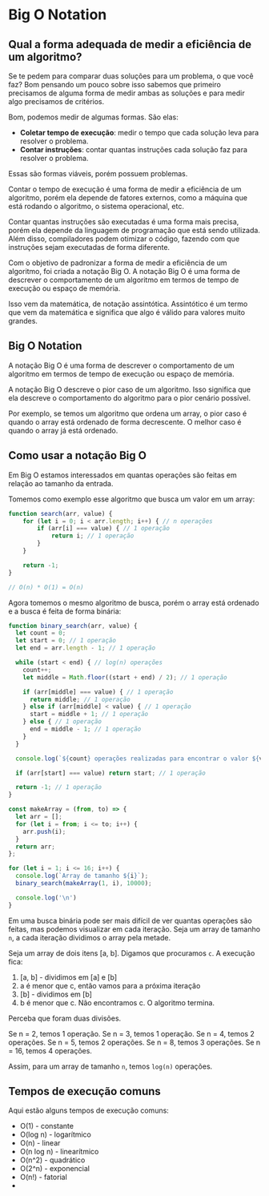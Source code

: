 # Big O Notation

## Qual a forma adequada de medir a eficiência de um algoritmo?

Se te pedem para comparar duas soluções para um problema, o que você faz?
Bom pensando um pouco sobre isso sabemos que primeiro precisamos de alguma forma de medir ambas as soluções e para medir
algo precisamos de critérios.

Bom, podemos medir de algumas formas. São elas:

- **Coletar tempo de execução**: medir o tempo que cada solução leva para resolver o problema.
- **Contar instruções**: contar quantas instruções cada solução faz para resolver o problema.

Essas são formas viáveis, porém possuem problemas.

Contar o tempo de execução é uma forma de medir a eficiência de um algoritmo, porém ela depende de fatores externos,
como a máquina que está rodando o algoritmo, o sistema operacional, etc.

Contar quantas instruções são executadas é uma forma mais precisa, porém ela depende da linguagem de programação que
está sendo utilizada. Além disso, compiladores podem otimizar o código, fazendo com que instruções sejam executadas de
forma diferente.

Com o objetivo de padronizar a forma de medir a eficiência de um algoritmo, foi criada a notação Big O. A notação Big
O é uma forma de descrever o comportamento de um algoritmo em termos de tempo de execução ou espaço de memória.

Isso vem da matemática, de notação assintótica. Assintótico é um termo que vem da matemática e significa que algo é
válido para valores muito grandes.

## Big O Notation

A notação Big O é uma forma de descrever o comportamento de um algoritmo em termos de tempo de execução ou espaço de
memória.

A notação Big O descreve o pior caso de um algoritmo. Isso significa que ela descreve o comportamento do algoritmo para
o pior cenário possível.

Por exemplo, se temos um algoritmo que ordena um array, o pior caso é quando o array está ordenado de forma decrescente.
O melhor caso é quando o array já está ordenado.

## Como usar a notação Big O

Em Big O estamos interessados em quantas operações são feitas em relação ao tamanho da entrada.

Tomemos como exemplo esse algoritmo que busca um valor em um array:

```javascript
function search(arr, value) {
    for (let i = 0; i < arr.length; i++) { // n operações
        if (arr[i] === value) { // 1 operação
            return i; // 1 operação
        }
    }

    return -1;
}

// O(n) * O(1) = O(n)
```

Agora tomemos o mesmo algoritmo de busca, porém o array está ordenado e a busca é feita de forma binária:

```javascript
function binary_search(arr, value) {
  let count = 0;
  let start = 0; // 1 operação
  let end = arr.length - 1; // 1 operação

  while (start < end) { // log(n) operações
    count++;
    let middle = Math.floor((start + end) / 2); // 1 operação

    if (arr[middle] === value) { // 1 operação
      return middle; // 1 operação
    } else if (arr[middle] < value) { // 1 operação
      start = middle + 1; // 1 operação
    } else { // 1 operação
      end = middle - 1; // 1 operação
    }
  }

  console.log(`${count} operações realizadas para encontrar o valor ${value}`);

  if (arr[start] === value) return start; // 1 operação

  return -1; // 1 operação
}

const makeArray = (from, to) => {
  let arr = [];
  for (let i = from; i <= to; i++) {
    arr.push(i);
  }
  return arr;
};

for (let i = 1; i <= 16; i++) {
  console.log(`Array de tamanho ${i}`);
  binary_search(makeArray(1, i), 10000);

  console.log('\n')
}
```

Em uma busca binária pode ser mais difícil de ver quantas operações são feitas, mas podemos visualizar em cada iteração.
Seja um array de tamanho `n`, a cada iteração dividimos o array pela metade.

Seja um array de dois itens [a, b]. Digamos que procuramos `c`. A execução fica:

1. [a, b] - dividimos em [a] e [b]
2. a é menor que c, então vamos para a próxima iteração
3. [b] - dividimos em [b]
4. b é menor que c. Não encontramos c. O algoritmo termina.

Perceba que foram duas divisões.

Se n = 2, temos 1 operação.
Se n = 3, temos 1 operação.
Se n = 4, temos 2 operações.
Se n = 5, temos 2 operações.
Se n = 8, temos 3 operações.
Se n = 16, temos 4 operações.

Assim, para um array de tamanho `n`, temos `log(n)` operações.


## Tempos de execução comuns

Aqui estão alguns tempos de execução comuns:

- O(1) - constante
- O(log n) - logarítmico
- O(n) - linear
- O(n log n) - linearítmico
- O(n^2) - quadrático
- O(2^n) - exponencial
- O(n!) - fatorial
-

